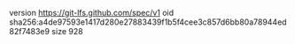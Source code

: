 version https://git-lfs.github.com/spec/v1
oid sha256:a4de97593e1417d280e27883439f1b5f4cee3c857d6bb80a78944ed82f7483e9
size 928
